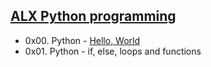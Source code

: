 ## <ins> ALX Python programming </ins>
 * 0x00. Python - [Hello, World](https://www.netflix.com/za/title/70213238)
 * 0x01. Python - if, else, loops and functions
